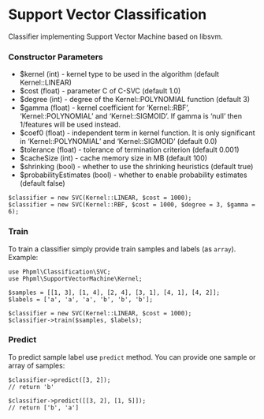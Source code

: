 # Support Vector Classification

Classifier implementing Support Vector Machine based on libsvm.

### Constructor Parameters

* $kernel (int) - kernel type to be used in the algorithm (default Kernel::LINEAR)
* $cost (float) - parameter C of C-SVC (default 1.0)
* $degree (int) - degree of the Kernel::POLYNOMIAL function (default 3)
* $gamma (float) - kernel coefficient for ‘Kernel::RBF’, ‘Kernel::POLYNOMIAL’ and ‘Kernel::SIGMOID’. If gamma is ‘null’ then 1/features will be used instead.
* $coef0 (float) - independent term in kernel function. It is only significant in ‘Kernel::POLYNOMIAL’ and ‘Kernel::SIGMOID’ (default 0.0)
* $tolerance (float) - tolerance of termination criterion (default 0.001)
* $cacheSize (int) - cache memory size in MB (default 100)
* $shrinking (bool) - whether to use the shrinking heuristics (default true)
* $probabilityEstimates (bool) - whether to enable probability estimates (default false)

```
$classifier = new SVC(Kernel::LINEAR, $cost = 1000);
$classifier = new SVC(Kernel::RBF, $cost = 1000, $degree = 3, $gamma = 6);
```

### Train

To train a classifier simply provide train samples and labels (as `array`). Example:

```
use Phpml\Classification\SVC;
use Phpml\SupportVectorMachine\Kernel;

$samples = [[1, 3], [1, 4], [2, 4], [3, 1], [4, 1], [4, 2]];
$labels = ['a', 'a', 'a', 'b', 'b', 'b'];

$classifier = new SVC(Kernel::LINEAR, $cost = 1000);
$classifier->train($samples, $labels);
```

### Predict

To predict sample label use `predict` method. You can provide one sample or array of samples:

```
$classifier->predict([3, 2]);
// return 'b'

$classifier->predict([[3, 2], [1, 5]]);
// return ['b', 'a']
```
